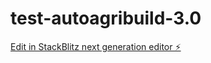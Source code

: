 # test-autoagribuild-3.0

[Edit in StackBlitz next generation editor ⚡️](https://stackblitz.com/~/github.com/akilfbusiness/test-autoagribuild-3.0)